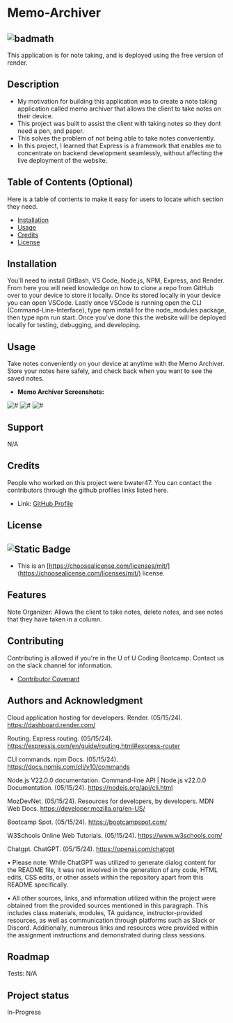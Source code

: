 # Memo-Archiver
![badmath](https://img.shields.io/github/languages/top/lernantino/badmath)
- 
This application is for note taking, and is deployed using the free version of render.

## Description

- My motivation for building this application was to create a note taking application called memo archiver that allows the client to take notes on their device.
- This project was built to assist the client with taking notes so they dont need a pen, and paper.
- This solves the problem of not being able to take notes conveniently.
- In this project, I learned that Express is a framework that enables me to concentrate on backend development seamlessly, without affecting the live deployment of the website.

## Table of Contents (Optional)

Here is a table of contents to make it easy for users to locate which section they need.

- [Installation](#installation)
- [Usage](#usage)
- [Credits](#credits)
- [License](#license)

## Installation

You'll need to install GitBash, VS Code, Node.js, NPM, Express, and Render. From here you will need knowledge on how to clone a repo from GitHub over to your device to store it locally. Once its stored locally in your device you can open VSCode. Lastly once VSCode is running open the CLI (Command-Line-Interface), type npm install for the node_modules package, then type npm run start. Once you've done this the website will be deployed locally for testing, debugging, and developing.

## Usage

Take notes conveniently on your device at anytime with the Memo Archiver. Store your notes here safely, and check back when you want to see the saved notes.

- <strong>Memo Archiver Screenshots:</strong>

![#](./examples/#.png)
![#](./examples/#.png)
![#](./examples/#.png)

## Support

N/A

## Credits

People who worked on this project were bwater47. You can contact the contributors through the github profiles links listed here.
- Link: <a href="https://github.com/bwater47" alt="GitHub Link">GitHub Profile</a>

## License
![Static Badge](https://img.shields.io/badge/MIT-License-Blue)
- 
- This is an [https://choosealicense.com/licenses/mit/](https://choosealicense.com/licenses/mit/) license.

## Features

Note Organizer: Allows the client to take notes, delete notes, and see notes that they have taken in a column.

## Contributing

Contributing is allowed if you're in the U of U Coding Bootcamp. Contact us on the slack channel for information. 
- [Contributor Covenant](https://www.contributor-covenant.org/)

## Authors and Acknowledgment

Cloud application hosting for developers. Render. (05/15/24). https://dashboard.render.com/ 

Routing. Express routing. (05/15/24). https://expressjs.com/en/guide/routing.html#express-router 

CLI commands. npm Docs. (05/15/24). https://docs.npmjs.com/cli/v10/commands

Node.js V22.0.0 documentation. Command-line API | Node.js v22.0.0 Documentation. (05/15/24). https://nodejs.org/api/cli.html

MozDevNet. (05/15/24). Resources for developers, by developers. MDN Web Docs. https://developer.mozilla.org/en-US/ 

Bootcamp Spot. (05/15/24). https://bootcampspot.com/

W3Schools Online Web Tutorials. (05/15/24). https://www.w3schools.com/

Chatgpt. ChatGPT. (05/15/24). https://openai.com/chatgpt

• Please note: While ChatGPT was utilized to generate dialog content for the README file, it was not involved in the generation of any code, HTML edits, CSS edits, or other assets within the repository apart from this README specifically.

• All other sources, links, and information utilized within the project were obtained from the provided sources mentioned in this paragraph. This includes class materials, modules, TA guidance, instructor-provided resources, as well as communication through platforms such as Slack or Discord. Additionally, numerous links and resources were provided within the assignment instructions and demonstrated during class sessions.

## Roadmap

Tests: N/A

## Project status

In-Progress